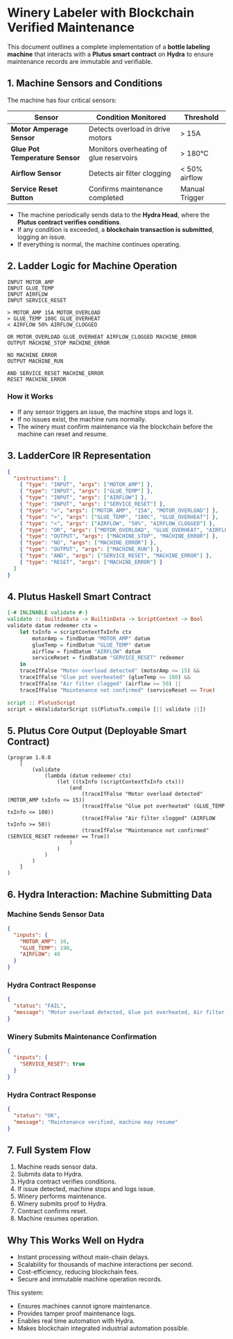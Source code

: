 # Winery Labeler with Blockchain Verified Maintenance

This document outlines a complete implementation of a **bottle labeling machine** that interacts with a **Plutus smart contract** on **Hydra** to ensure maintenance records are immutable and verifiable.

## 1. Machine Sensors and Conditions

The machine has four critical sensors:

| Sensor | Condition Monitored | Threshold |
|------------|------------------------|--------------|
| **Motor Amperage Sensor** | Detects overload in drive motors | > 15A |
| **Glue Pot Temperature Sensor** | Monitors overheating of glue reservoirs | > 180°C |
| **Airflow Sensor** | Detects air filter clogging | < 50% airflow |
| **Service Reset Button** | Confirms maintenance completed | Manual Trigger |

- The machine periodically sends data to the **Hydra Head**, where the **Plutus contract verifies conditions**.
- If any condition is exceeded, a **blockchain transaction is submitted**, logging an issue.
- If everything is normal, the machine continues operating.

## 2. Ladder Logic for Machine Operation

```ladder
INPUT MOTOR_AMP
INPUT GLUE_TEMP
INPUT AIRFLOW
INPUT SERVICE_RESET

> MOTOR_AMP 15A MOTOR_OVERLOAD
> GLUE_TEMP 180C GLUE_OVERHEAT
< AIRFLOW 50% AIRFLOW_CLOGGED

OR MOTOR_OVERLOAD GLUE_OVERHEAT AIRFLOW_CLOGGED MACHINE_ERROR
OUTPUT MACHINE_STOP MACHINE_ERROR

NO MACHINE_ERROR
OUTPUT MACHINE_RUN

AND SERVICE_RESET MACHINE_ERROR
RESET MACHINE_ERROR
```

### How it Works
- If any sensor triggers an issue, the machine stops and logs it.
- If no issues exist, the machine runs normally.
- The winery must confirm maintenance via the blockchain before the machine can reset and resume.

## 3. LadderCore IR Representation

```json
{
  "instructions": [
    { "type": "INPUT", "args": ["MOTOR_AMP"] },
    { "type": "INPUT", "args": ["GLUE_TEMP"] },
    { "type": "INPUT", "args": ["AIRFLOW"] },
    { "type": "INPUT", "args": ["SERVICE_RESET"] },
    { "type": ">", "args": ["MOTOR_AMP", "15A", "MOTOR_OVERLOAD"] },
    { "type": ">", "args": ["GLUE_TEMP", "180C", "GLUE_OVERHEAT"] },
    { "type": "<", "args": ["AIRFLOW", "50%", "AIRFLOW_CLOGGED"] },
    { "type": "OR", "args": ["MOTOR_OVERLOAD", "GLUE_OVERHEAT", "AIRFLOW_CLOGGED", "MACHINE_ERROR"] },
    { "type": "OUTPUT", "args": ["MACHINE_STOP", "MACHINE_ERROR"] },
    { "type": "NO", "args": ["MACHINE_ERROR"] },
    { "type": "OUTPUT", "args": ["MACHINE_RUN"] },
    { "type": "AND", "args": ["SERVICE_RESET", "MACHINE_ERROR"] },
    { "type": "RESET", "args": ["MACHINE_ERROR"] }
  ]
}
```

## 4. Plutus Haskell Smart Contract

```haskell
{-# INLINABLE validate #-}
validate :: BuiltinData -> BuiltinData -> ScriptContext -> Bool
validate datum redeemer ctx =
    let txInfo = scriptContextTxInfo ctx
        motorAmp = findDatum "MOTOR_AMP" datum
        glueTemp = findDatum "GLUE_TEMP" datum
        airflow = findDatum "AIRFLOW" datum
        serviceReset = findDatum "SERVICE_RESET" redeemer
    in
    traceIfFalse "Motor overload detected" (motorAmp <= 15) &&
    traceIfFalse "Glue pot overheated" (glueTemp <= 180) &&
    traceIfFalse "Air filter clogged" (airflow >= 50) ||
    traceIfFalse "Maintenance not confirmed" (serviceReset == True)

script :: PlutusScript
script = mkValidatorScript $$(PlutusTx.compile [|| validate ||])
```

## 5. Plutus Core Output (Deployable Smart Contract)

```plutus
(program 1.0.0
    [
        (validate
            (lambda (datum redeemer ctx)
                (let ((txInfo (scriptContextTxInfo ctx)))
                    (and
                        (traceIfFalse "Motor overload detected" (MOTOR_AMP txInfo <= 15))
                        (traceIfFalse "Glue pot overheated" (GLUE_TEMP txInfo <= 180))
                        (traceIfFalse "Air filter clogged" (AIRFLOW txInfo >= 50))
                        (traceIfFalse "Maintenance not confirmed" (SERVICE_RESET redeemer == True))
                    )
                )
            )
        )
    ]
)
```

## 6. Hydra Interaction: Machine Submitting Data

### Machine Sends Sensor Data
```json
{
  "inputs": {
    "MOTOR_AMP": 16,
    "GLUE_TEMP": 190,
    "AIRFLOW": 40
  }
}
```

### Hydra Contract Response
```json
{
  "status": "FAIL",
  "message": "Motor overload detected, Glue pot overheated, Air filter clogged"
}
```

### Winery Submits Maintenance Confirmation
```json
{
  "inputs": {
    "SERVICE_RESET": true
  }
}
```

### Hydra Contract Response
```json
{
  "status": "OK",
  "message": "Maintenance verified, machine may resume"
}
```

## 7. Full System Flow

1. Machine reads sensor data.
2. Submits data to Hydra.
3. Hydra contract verifies conditions.
4. If issue detected, machine stops and logs issue.
5. Winery performs maintenance.
6. Winery submits proof to Hydra.
7. Contract confirms reset.
8. Machine resumes operation.

## Why This Works Well on Hydra

- Instant processing without main-chain delays.
- Scalability for thousands of machine interactions per second.
- Cost-efficiency, reducing blockchain fees.
- Secure and immutable machine operation records.

This system:
- Ensures machines cannot ignore maintenance.
- Provides tamper proof maintenance logs.
- Enables real time automation with Hydra.
- Makes blockchain integrated industrial automation possible.

